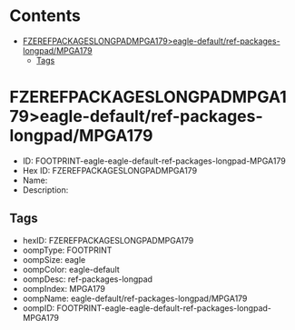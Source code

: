 



Contents
========

* [FZEREFPACKAGESLONGPADMPGA179>eagle-default/ref-packages-longpad/MPGA179](#fzerefpackageslongpadmpga179eagle-defaultref-packages-longpadmpga179)
	* [Tags](#tags)

# FZEREFPACKAGESLONGPADMPGA179>eagle-default/ref-packages-longpad/MPGA179

- ID: FOOTPRINT-eagle-eagle-default-ref-packages-longpad-MPGA179
- Hex ID: FZEREFPACKAGESLONGPADMPGA179
- Name: 
- Description: 

## Tags

- hexID: FZEREFPACKAGESLONGPADMPGA179
- oompType: FOOTPRINT
- oompSize: eagle
- oompColor: eagle-default
- oompDesc: ref-packages-longpad
- oompIndex: MPGA179
- oompName: eagle-default/ref-packages-longpad/MPGA179
- oompID: FOOTPRINT-eagle-eagle-default-ref-packages-longpad-MPGA179
